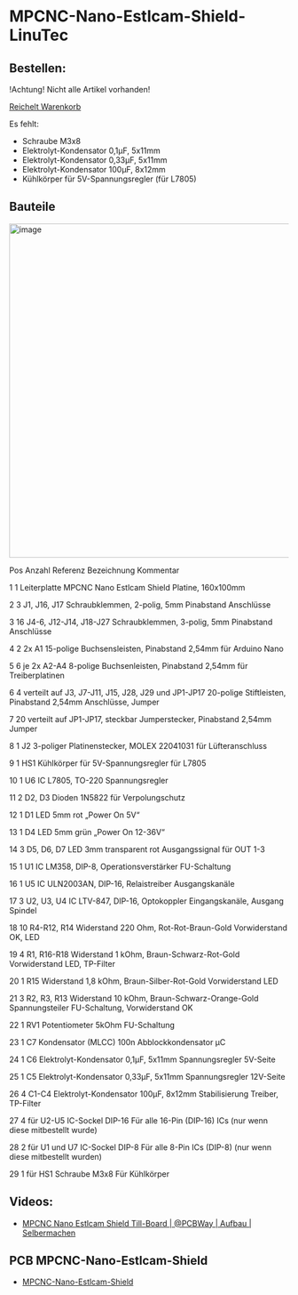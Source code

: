 # MPCNC-Nano-Estlcam-Shield-LinuTec



## Bestellen:
!Achtung! Nicht alle Artikel vorhanden!

[Reichelt Warenkorb](https://www.reichelt.de/my/2279582)

Es fehlt:
- Schraube M3x8
- Elektrolyt-Kondensator 0,1μF, 5x11mm
- Elektrolyt-Kondensator 0,33μF, 5x11mm
- Elektrolyt-Kondensator 100μF, 8x12mm
- Kühlkörper für 5V-Spannungsregler (für L7805)

## Bauteile

<img width="1105" height="601" alt="image" src="https://github.com/user-attachments/assets/e2f13fe3-1c50-43ef-9106-82a33906efc7" />

Pos	Anzahl	Referenz	Bezeichnung	Kommentar

1	1		Leiterplatte MPCNC Nano Estlcam Shield	Platine, 160x100mm

2	3	J1, J16, J17	Schraubklemmen, 2-polig, 5mm Pinabstand	Anschlüsse

3	16	J4-6, J12-J14, J18-J27	Schraubklemmen, 3-polig, 5mm Pinabstand	Anschlüsse

4	2	2x A1	15-polige Buchsensleisten, Pinabstand 2,54mm	für Arduino Nano

5	6	je 2x A2-A4	8-polige Buchsenleisten, Pinabstand 2,54mm	für Treiberplatinen

6	4	verteilt auf J3, J7-J11, J15, J28, J29 und JP1-JP17	20-polige Stiftleisten, Pinabstand 2,54mm	Anschlüsse, Jumper

7	20	verteilt auf JP1-JP17, steckbar	Jumperstecker, Pinabstand 2,54mm	Jumper

8	1	J2	3-poliger Platinenstecker, MOLEX 22041031	für Lüfteranschluss

9	1	HS1	Kühlkörper für 5V-Spannungsregler	für L7805

10	1	U6	IC L7805, TO-220	Spannungsregler

11	2	D2, D3	Dioden 1N5822	für Verpolungschutz

12	1	D1	LED 5mm rot	„Power On 5V“

13	1	D4	LED 5mm grün	„Power On 12-36V“

14	3	D5, D6, D7	LED 3mm transparent rot	Ausgangssignal für OUT 1-3

15	1	U1	IC LM358, DIP-8, Operationsverstärker	FU-Schaltung

16	1	U5	IC ULN2003AN, DIP-16, Relaistreiber	Ausgangskanäle

17	3	U2, U3, U4	IC LTV-847, DIP-16, Optokoppler	Eingangskanäle, Ausgang Spindel

18	10	R4-R12, R14	Widerstand 220 Ohm, Rot-Rot-Braun-Gold	Vorwiderstand OK, LED

19	4	R1, R16-R18	Widerstand 1 kOhm, Braun-Schwarz-Rot-Gold	Vorwiderstand LED, TP-Filter

20	1	R15	Widerstand 1,8 kOhm, Braun-Silber-Rot-Gold	Vorwiderstand LED

21	3	R2, R3, R13	Widerstand 10 kOhm, Braun-Schwarz-Orange-Gold	Spannungsteiler FU-Schaltung, Vorwiderstand OK

22	1	RV1	Potentiometer 5kOhm	FU-Schaltung

23	1	C7	Kondensator (MLCC) 100n	Abblockkondensator μC

24	1	C6	Elektrolyt-Kondensator 0,1μF, 5x11mm	Spannungsregler 5V-Seite

25	1	C5	Elektrolyt-Kondensator 0,33μF, 5x11mm	Spannungsregler 12V-Seite

26	4	C1-C4	Elektrolyt-Kondensator 100μF, 8x12mm	Stabilisierung Treiber, TP-Filter

27	4	für U2-U5	IC-Sockel DIP-16	Für alle 16-Pin (DIP-16) ICs (nur wenn diese mitbestellt wurde)

28	2	für U1 und U7	IC-Sockel DIP-8	Für alle 8-Pin ICs (DIP-8) (nur wenn diese mitbestellt wurden)

29	1	für HS1	Schraube M3x8	Für Kühlkörper


## Videos:

- [MPCNC Nano Estlcam Shield Till-Board |  @PCBWay  | Aufbau | Selbermachen ](https://youtu.be/ErM-tjGVLzc)


## PCB MPCNC-Nano-Estlcam-Shield
- [MPCNC-Nano-Estlcam-Shield](https://github.com/tnn85/MPCNC-Nano-Estlcam-Shield)

